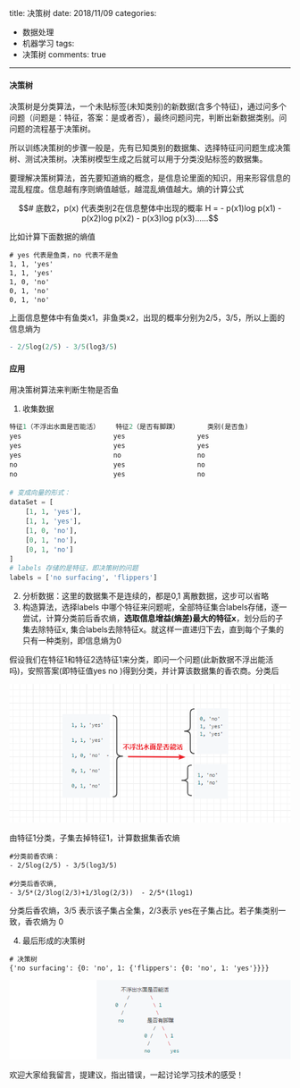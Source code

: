 title: 决策树
date: 2018/11/09
categories:

- 数据处理
- 机器学习
tags:
-   决策树
comments: true
---

#### 决策树    
决策树是分类算法，一个未贴标签(未知类别)的新数据(含多个特征)，通过问多个问题（问题是：特征，答案：是或者否），最终问题问完，判断出新数据类别。问问题的流程基于决策树。

所以训练决策树的步骤一般是，先有已知类别的数据集、选择特征问问题生成决策树、测试决策树。决策树模型生成之后就可以用于分类没贴标签的数据集。

要理解决策树算法，首先要知道熵的概念，是信息论里面的知识，用来形容信息的混乱程度。信息越有序则熵值越低，越混乱熵值越大。熵的计算公式
```math
# 底数2，p(x) 代表类别2在信息整体中出现的概率
H = - p(x1)log p(x1) - p(x2)log p(x2) - p(x3)log p(x3)......
```

比如计算下面数据的熵值
```
# yes 代表是鱼类，no 代表不是鱼
1, 1, 'yes'
1, 1, 'yes'
1, 0, 'no'
0, 1, 'no'
0, 1, 'no'
```
上面信息整体中有鱼类x1，非鱼类x2，出现的概率分别为2/5，3/5，所以上面的信息熵为
```mathematica
- 2/5log(2/5) - 3/5(log3/5) 
```

#### 应用
用决策树算法来判断生物是否鱼
1. 收集数据
``` python
特征1（不浮出水面是否能活）    特征2（是否有脚蹼）       类别(是否鱼)
yes                       yes                  yes
yes                       yes                  yes
yes                       no                   no
no                        yes                  no
no                        yes                  no

# 变成向量的形式：   
dataSet = [
    [1, 1, 'yes'],
    [1, 1, 'yes'],
    [1, 0, 'no'],
    [0, 1, 'no'],
    [0, 1, 'no']
]
# labels 存储的是特征，即决策树的问题
labels = ['no surfacing', 'flippers']
```
2. 分析数据：这里的数据集不是连续的，都是0,1 离散数据，这步可以省略
3. 构造算法，选择labels 中哪个特征来问题呢，全部特征集合labels存储，逐一尝试，计算分类前后香农熵，**选取信息增益(熵差)最大的特征x**，划分后的子集去除特征x, 集合labels去除特征x。就这样一直递归下去，直到每个子集的只有一种类别，即信息熵为0

假设我们在特征1和特征2选特征1来分类，即问一个问题(此新数据不浮出能活吗)，安照答案(即特征值yes no )得到分类，并计算该数据集的香农商。分类后

![duck1](/images/20181109/tree1.png)

由特征1分类，子集去掉特征1，计算数据集香农熵
```
#分类前香农熵： 
- 2/5log(2/5) - 3/5(log3/5)    

#分类后香农熵,
- 3/5*(2/3log(2/3)+1/3log(2/3))  - 2/5*(1log1)
```

分类后香农熵，3/5 表示该子集占全集，2/3表示 yes在子集占比。若子集类别一致，香农熵为 0

4. 最后形成的决策树
```
# 决策树
{'no surfacing': {0: 'no', 1: {'flippers': {0: 'no', 1: 'yes'}}}}
```

![duck1](/images/20181109/tree2.png)


欢迎大家给我留言，提建议，指出错误，一起讨论学习技术的感受！